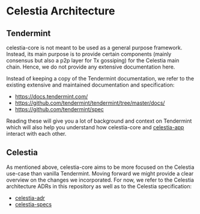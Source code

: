# Celestia Architecture

## Tendermint

celestia-core is not meant to be used as a general purpose framework.
Instead, its main purpose is to provide certain components (mainly consensus but also a p2p layer for Tx gossiping) for the Celestia main chain.
Hence, we do not provide any extensive documentation here.

Instead of keeping a copy of the Tendermint documentation, we refer to the existing extensive and maintained documentation and specification:

- <https://docs.tendermint.com/>
- <https://github.com/tendermint/tendermint/tree/master/docs/>
- <https://github.com/tendermint/spec>

Reading these will give you a lot of background and context on Tendermint which will also help you understand how celestia-core and [celestia-app](https://github.com/celestiaorg/celestia-app) interact with each other.

## Celestia

As mentioned above, celestia-core aims to be more focused on the Celestia use-case than vanilla Tendermint.
Moving forward we might provide a clear overview on the changes we incorporated.
For now, we refer to the Celestia architecture ADRs in this repository as well as to the Celestia specification:

- [celestia-adr](./celestia-adr.md)
- [celestia-specs](https://github.com/celestiaorg/celestia-specs)
